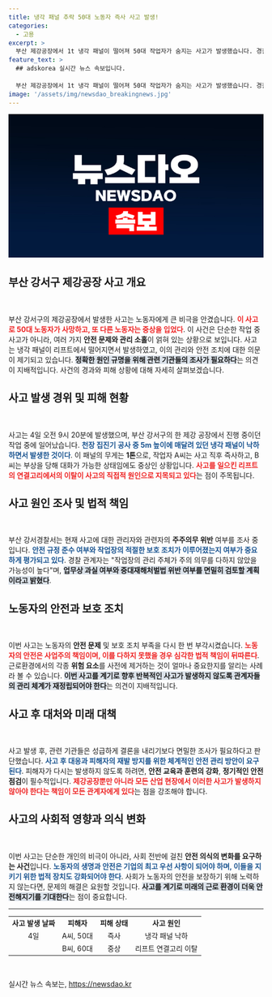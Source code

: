 ```yaml
---
title: 냉각 패널 추락 50대 노동자 즉사 사고 발생!
categories:
  - 고용
excerpt: >
  부산 제강공장에서 1t 냉각 패널이 떨어져 50대 작업자가 숨지는 사고가 발생했습니다. 경찰과 노동청은 중대재해처벌법 위반 여부를 조사 중입니다. 안전 불감증의 경고음이 울리는 현장의 실상이 드러날 것입니다.
feature_text: >
  ## adskorea 실시간 뉴스 속보입니다.

  부산 제강공장에서 1t 냉각 패널이 떨어져 50대 작업자가 숨지는 사고가 발생했습니다. 경찰과 노동청은 중대재해처벌법 위반 여부를 조사 중입니다. 안전 불감증의 경고음이 울리는 현장의 실상이 드러날 것입니다.
image: '/assets/img/newsdao_breakingnews.jpg'
---
```


<p><img src="/assets/img/newsdao_breakingnews.jpg" alt="adskorea 속보" /></p>

<h2 data-ke-size="size26">부산 강서구 제강공장 사고 개요</h2>

<p data-ke-size="size16">&nbsp;</p>

<p>부산 강서구의 제강공장에서 발생한 사고는 노동자에게 큰 비극을 안겼습니다. <b><span style="color: #ee2323;">이 사고로 50대 노동자가 사망하고, 또 다른 노동자는 중상을 입었다</span></b>. 이 사건은 단순한 작업 중 사고가 아니라, 여러 가지 <strong>안전 문제와 관리 소홀</strong>이 얽혀 있는 상황으로 보입니다. 사고는 냉각 패널이 리프트에서 떨어지면서 발생하였고, 이의 관리와 안전 조치에 대한 의문이 제기되고 있습니다. <b><span style="background-color: #21538527;">정확한 원인 규명을 위해 관련 기관들의 조사가 필요하다</span></b>는 의견이 지배적입니다. 사건의 경과와 피해 상황에 대해 자세히 살펴보겠습니다.</p>

<h2 data-ke-size="size26">사고 발생 경위 및 피해 현황</h2>

<p data-ke-size="size16">&nbsp;</p>

<p>사고는 4일 오전 9시 20분에 발생했으며, 부산 강서구의 한 제강 공장에서 진행 중이던 작업 중에 일어났습니다. <b><span style="color: #1a5490;">천장 집진기 공사 중 5m 높이에 매달려 있던 냉각 패널이 낙하하면서 발생한 것이다</span></b>. 이 패널의 무게는 <strong>1톤</strong>으로, 작업자 A씨는 사고 직후 즉사하고, B씨는 부상을 당해 대화가 가능한 상태임에도 중상인 상황입니다. <b><span style="color: #ee2323;">사고를 일으킨 리프트의 연결고리에서의 이탈이 사고의 직접적 원인으로 지목되고 있다</span></b>는 점이 주목됩니다. </p>

<h2 data-ke-size="size26">사고 원인 조사 및 법적 책임</h2>

<p data-ke-size="size16">&nbsp;</p>

<p>부산 강서경찰서는 현재 사고에 대한 관리자와 관련자의 <strong>주주의무 위반</strong> 여부를 조사 중입니다. <b><span style="color: #1a5490;">안전 규정 준수 여부와 작업장의 적절한 보호 조치가 이루어졌는지 여부가 중요하게 평가되고 있다</span></b>. 경찰 관계자는 "작업장의 관리 주체가 주의 의무를 다하지 않았을 가능성이 높다"며, <b><span style="background-color: #21538527;">업무상 과실 여부와 중대재해처벌법 위반 여부를 면밀히 검토할 계획이라고 밝혔다</span></b>. </p>

<h2 data-ke-size="size26">노동자의 안전과 보호 조치</h2>

<p data-ke-size="size16">&nbsp;</p>

<p>이번 사고는 노동자의 <strong>안전 문제</strong> 및 보호 조치 부족을 다시 한 번 부각시켰습니다. <b><span style="color: #ee2323;">노동자의 안전은 사업주의 책임이며, 이를 다하지 못했을 경우 심각한 법적 책임이 뒤따른다</span></b>. 근로환경에서의 각종 <strong>위험 요소</strong>를 사전에 제거하는 것이 얼마나 중요한지를 알리는 사례라 볼 수 있습니다. <b><span style="background-color: #21538527;">이번 사고를 계기로 향후 반복적인 사고가 발생하지 않도록 관계자들의 관리 체계가 재정립되어야 한다</span></b>는 의견이 지배적입니다.</p>

<h2 data-ke-size="size26">사고 후 대처와 미래 대책</h2>

<p data-ke-size="size16">&nbsp;</p>

<p>사고 발생 후, 관련 기관들은 성급하게 결론을 내리기보다 면밀한 조사가 필요하다고 판단했습니다. <b><span style="color: #1a5490;">사고 후 대응과 피해자의 재발 방지를 위한 체계적인 안전 관리 방안이 요구된다</span></b>. 피해자가 다시는 발생하지 않도록 하려면, <strong>안전 교육과 훈련의 강화</strong>, <strong>정기적인 안전 점검</strong>이 필수적입니다. <b><span style="color: #ee2323;">제강공장뿐만 아니라 모든 산업 현장에서 이러한 사고가 발생하지 않아야 한다는 책임이 모든 관계자에게 있다</span></b>는 점을 강조해야 합니다.</p>

<h2 data-ke-size="size26">사고의 사회적 영향과 의식 변화</h2>

<p data-ke-size="size16">&nbsp;</p>

<p>이번 사고는 단순한 개인의 비극이 아니라, 사회 전반에 걸친 <strong>안전 의식의 변화를 요구하는 사건</strong>입니다. <b><span style="color: #1a5490;">노동자의 생명과 안전은 기업의 최고 우선 사항이 되어야 하며, 이들을 지키기 위한 법적 장치도 강화되어야 한다</span></b>. 사회가 노동자의 안전을 보장하기 위해 노력하지 않는다면, 문제의 해결은 요원할 것입니다. <b><span style="background-color: #21538527;">사고를 계기로 미래의 근로 환경이 더욱 안전해지기를 기대한다</span></b>는 점이 중요합니다.</p>

<hr />

<table style="width: 100%;">
    <tr>
        <td style="text-align: center; height: 17px;"><b>사고 발생 날짜</b></td>
        <td style="text-align: center; height: 17px;"><b>피해자</b></td>
        <td style="text-align: center; height: 17px;"><b>피해 상태</b></td>
        <td style="text-align: center; height: 17px;"><b>사고 원인</b></td>
    </tr>
    <tr>
        <td style="text-align: center; height: 17px;">4일</td>
        <td style="text-align: center; height: 17px;">A씨, 50대</td>
        <td style="text-align: center; height: 17px;">즉사</td>
        <td style="text-align: center; height: 17px;">냉각 패널 낙하</td>
    </tr>
    <tr>
        <td style="text-align: center; height: 17px;"></td>
        <td style="text-align: center; height: 17px;">B씨, 60대</td>
        <td style="text-align: center; height: 17px;">중상</td>
        <td style="text-align: center; height: 17px;">리프트 연결고리 이탈</td>
    </tr>
</table>

<p data-ke-size="size16">&nbsp;</p>
실시간 뉴스 속보는, <a href="https://newsdao.kr" rel="dofollow">https://newsdao.kr</a>


